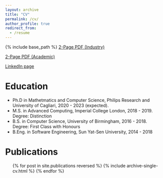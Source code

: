 ```yaml
---
layout: archive
title: "CV"
permalink: /cv/
author_profile: true
redirect_from:
  - /resume
---
```


{% include base_path %}
[2-Page PDF (Industry)](https://zixiu-alex-wu.github.io/files/2_Page_CV_Alex_Wu___Industry.pdf)

[2-Page PDF (Academic)](https://zixiu-alex-wu.github.io/files/2_Page_CV_Alex_Wu___Academic.pdf)

[LinkedIn page](https://www.linkedin.com/in/zixiu-wu)

Education
======
* Ph.D in Mathetmatics and Computer Science, Philips Research and University of Cagliari, 2020 - 2023 (expected).
* M.S. in Advanced Computing, Imperial College London, 2018 - 2019. Degree: Distinction
* B.S. in Computer Science, University of Birmingham, 2016 - 2018. Degree: First Class with Honours
* B.Eng. in Software Engineering, Sun Yat-Sen University, 2014 - 2018

<!-- Work experience
======
* Summer 2015: Research Assistant
  * Github University
  * Duties included: Tagging issues
  * Supervisor: Professor Git

* Fall 2015: Research Assistant
  * Github University
  * Duties included: Merging pull requests
  * Supervisor: Professor Hub -->
  
<!-- Skills
======
* Skill 1
* Skill 2
  * Sub-skill 2.1
  * Sub-skill 2.2
  * Sub-skill 2.3
* Skill 3 -->

Publications
======
  <ul>{% for post in site.publications reversed %}
    {% include archive-single-cv.html %}
  {% endfor %}</ul>
  
<!-- Talks
======
  <ul>{% for post in site.talks %}
    {% include archive-single-talk-cv.html %}
  {% endfor %}</ul> -->
  
<!-- Teaching
======
  <ul>{% for post in site.teaching %}
    {% include archive-single-cv.html %}
  {% endfor %}</ul> -->
  
<!-- Service and leadership
======
* Currently signed in to 43 different slack teams -->
